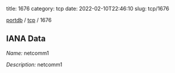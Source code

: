 title: 1676
category: tcp
date: 2022-02-10T22:46:10
slug: tcp/1676

[portdb](/) / [tcp](/category/tcp.html) / 1676


## IANA Data

_Name:_ netcomm1

_Description:_ netcomm1

